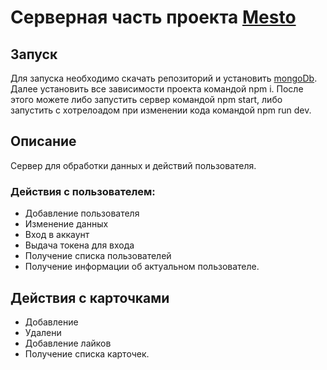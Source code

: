 # Серверная часть проекта [Mesto](https://github.com/K0nstant1nS/mesto-project)

## Запуск

Для запуска необходимо скачать репозиторий и установить [mongoDb](https://www.mongodb.com/try/download/community). Далее установить все зависимости проекта командой npm i. 
После этого можете либо запустить сервер командой npm start, либо запустить с хотрелоадом при изменении кода командой npm run dev.

## Описание

Сервер для обработки данных и действий пользователя.
### Действия с пользователем:
* Добавление пользователя
* Изменение данных
* Вход в аккаунт
* Выдача токена для входа
* Получение списка пользователей
* Получение информации об актуальном пользователе.

## Действия с карточками
* Добавление
* Удалени
* Добавление лайков
* Получение списка карточек.

